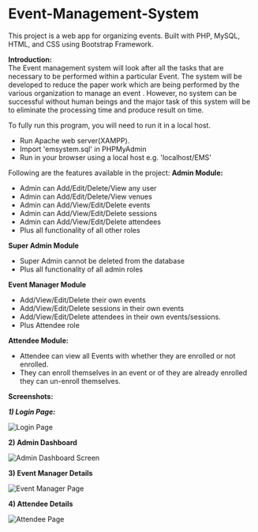 # Event-Management-System

<p>
This project is a web app for organizing events. Built with PHP, MySQL, HTML, and CSS using Bootstrap Framework.
<p>

<b>Introduction:</b></br>
The Event management system will look after all the tasks that are necessary to be performed within a particular Event. The system will be developed to reduce the paper work which are being performed by the various organization to manage an event . However, no system can be successful without human beings and the major task of this system will be to eliminate the processing time and produce result on time.


To fully run this program, you will need to run it in a local host.
<ul>
<li>Run Apache web server(XAMPP).</li>
<li>Import 'emsystem.sql' in PHPMyAdmin</li>
<li>Run in your browser using a local host e.g. 'localhost/EMS'
</ul>



Following are the features available in the project:
**Admin Module:**

- 	Admin can Add/Edit/Delete/View any user
-	Admin can Add/Edit/Delete/View venues
-	Admin can Add/View/Edit/Delete events
-	Admin can Add/View/Edit/Delete sessions
-	Admin can Add/View/Edit/Delete  attendees
-	Plus all functionality of all other roles


**Super Admin Module**

-	Super Admin cannot be deleted from the database
-	Plus all functionality of all admin roles
	  
**Event Manager Module**

-	Add/View/Edit/Delete their own events
-	Add/View/Edit/Delete sessions in their own events
-	Add/View/Edit/Delete attendees in their own events/sessions.
- 	Plus Attendee role


**Attendee Module:**

-   Attendee can view all Events with whether they are enrolled or not enrolled.
-   They can enroll themselves in an event or of they are already enrolled they can un-enroll themselves.


**Screenshots:**

***1) Login Page:***

![Login Page](https://github.com/Kheman9862/Event-Management-System/blob/master/images/login.PNG)		

**2) Admin Dashboard**

![Admin Dashboard Screen]()

**3) Event Manager Details**

![Event Manager Page]()

**4) Attendee Details**

![Attendee Page]()
